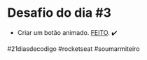 # Desafio do dia #3

+ Criar um botão animado.  <a href="https://lucyanovidio.github.io/desafio-21-dias-codigo-rocketseat/dia-3" target="_blank">FEITO</a>. ✔️

#21diasdecodigo #rocketseat #soumarmiteiro
